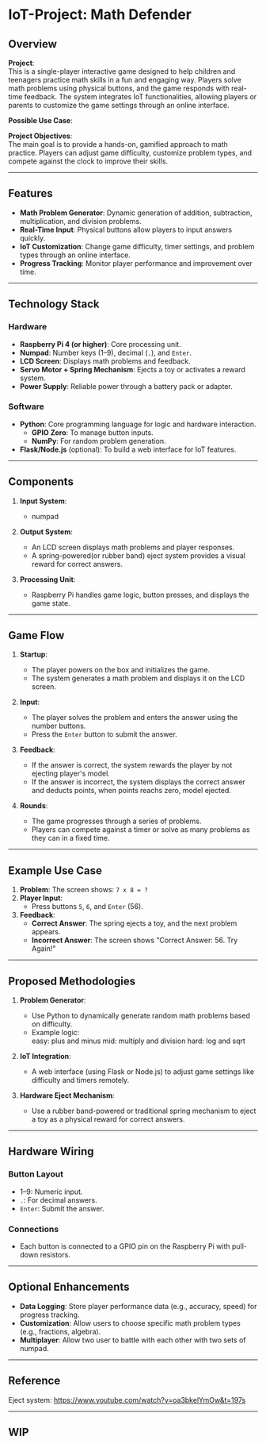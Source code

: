 # IoT-Project: Math Defender

## Overview

**Project**:  
This is a single-player interactive game designed to help children and teenagers practice math skills in a fun and engaging way. Players solve math problems using physical buttons, and the game responds with real-time feedback. The system integrates IoT functionalities, allowing players or parents to customize the game settings through an online interface.

**Possible Use Case**:  


**Project Objectives**:  
The main goal is to provide a hands-on, gamified approach to math practice. Players can adjust game difficulty, customize problem types, and compete against the clock to improve their skills.

---

## Features

- **Math Problem Generator**: Dynamic generation of addition, subtraction, multiplication, and division problems.
- **Real-Time Input**: Physical buttons allow players to input answers quickly.
- **IoT Customization**: Change game difficulty, timer settings, and problem types through an online interface.
- **Progress Tracking**: Monitor player performance and improvement over time.

---

## Technology Stack

### Hardware
- **Raspberry Pi 4 (or higher)**: Core processing unit.
- **Numpad**: Number keys (1–9), decimal (`.`), and `Enter`.
- **LCD Screen**: Displays math problems and feedback.
- **Servo Motor + Spring Mechanism**: Ejects a toy or activates a reward system.
- **Power Supply**: Reliable power through a battery pack or adapter.

### Software
- **Python**: Core programming language for logic and hardware interaction.
  - **GPIO Zero**: To manage button inputs.
  - **NumPy**: For random problem generation.
- **Flask/Node.js** (optional): To build a web interface for IoT features.

---

## Components

1. **Input System**:  
   - numpad
   
2. **Output System**:  
   - An LCD screen displays math problems and player responses.
   - A spring-powered(or rubber band) eject system provides a visual reward for correct answers.

3. **Processing Unit**:  
   - Raspberry Pi handles game logic, button presses, and displays the game state.

---

## Game Flow

1. **Startup**:  
   - The player powers on the box and initializes the game.
   - The system generates a math problem and displays it on the LCD screen.

2. **Input**:  
   - The player solves the problem and enters the answer using the number buttons.
   - Press the `Enter` button to submit the answer.

3. **Feedback**:  
   - If the answer is correct, the system rewards the player by not ejecting player's model.
   - If the answer is incorrect, the system displays the correct answer and deducts points, when points reachs zero, model ejected.

4. **Rounds**:  
   - The game progresses through a series of problems.
   - Players can compete against a timer or solve as many problems as they can in a fixed time.

---

## Example Use Case

1. **Problem**: The screen shows: `7 x 8 = ?`  
2. **Player Input**:  
   - Press buttons `5`, `6`, and `Enter` (56).  
3. **Feedback**:  
   - **Correct Answer**: The spring ejects a toy, and the next problem appears.  
   - **Incorrect Answer**: The screen shows "Correct Answer: 56. Try Again!"  

---

## Proposed Methodologies

1. **Problem Generator**:  
   - Use Python to dynamically generate random math problems based on difficulty.  
   - Example logic:  
     easy: plus and minus
     mid: multiply and division
     hard: log and sqrt

2. **IoT Integration**:  
   - A web interface (using Flask or Node.js) to adjust game settings like difficulty and timers remotely.

3. **Hardware Eject Mechanism**:  
   - Use a rubber band-powered or traditional spring mechanism to eject a toy as a physical reward for correct answers.

---

## Hardware Wiring

### Button Layout
- 1–9: Numeric input.
- `.`: For decimal answers.
- `Enter`: Submit the answer.

### Connections
- Each button is connected to a GPIO pin on the Raspberry Pi with pull-down resistors.

---

## Optional Enhancements

- **Data Logging**: Store player performance data (e.g., accuracy, speed) for progress tracking.
- **Customization**: Allow users to choose specific math problem types (e.g., fractions, algebra).
- **Multiplayer**: Allow two user to battle with each other with two sets of numpad.

---

## Reference

Eject system: https://www.youtube.com/watch?v=oa3bkelYmOw&t=197s

---

## WIP